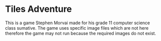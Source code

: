 Tiles Adventure
=======================================
This is a game Stephen Morvai made for his grade 11 computer science class sumative.
The game uses specific image files which are not here therefore the game 
may not run because the required images do not exist.
